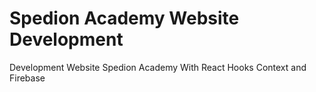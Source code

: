 # Spedion Academy Website Development
Development Website Spedion Academy With React Hooks Context and Firebase
